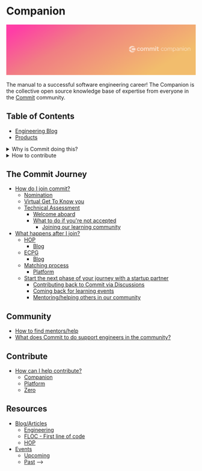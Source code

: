 # Companion

![Banner](https://github.com/commitdev/companion/blob/master/companion.png)

The manual to a successful software engineering career! The Companion is the collective open source knowledge base of expertise from everyone in the [Commit](https://commit.dev/) community.

## Table of Contents

- [Engineering Blog](engineering-blog.md)
- [Products](products.md)

<details>
  <summary>Why is Commit doing this?</summary>
  
<!-- @simon we should link to the definition of startup engineer -->
To provide startup engineers a single source of truth for everything they will need on their journey to success (ie. from before internship all the way to founder!)
</details>

<details>
  <summary>How to contribute</summary>
  
  - [Submitting your ideas in discussion](https://github.com/commitdev/companion/discussions)
  - [Drop your thoughts into the community discussions](https://github.com/commitdev/companion/discussions)
    - [What do you want to see in the companion?](https://github.com/commitdev/companion/discussions/1)
    - [What do you want to see in our engineering blog articles?](https://github.com/commitdev/companion/discussions/3)
</details>

<!--
<!--[What do you want to see in our HOP blog articles?]() @anita we should discuss with @phong in the future-->
<!--[What do you want to see in our FLOC blog articles?]() @anita we should discuss with @phong in the future-->
<!--[What do you want to see in The Reference Architecture?](https://github.com/commitdev/companion/discussions) @simon will add when i have a discussion set up-->


## The Commit Journey

- [How do I join commit?]()
  - [Nomination]()
  - [Virtual Get To Know you]()
  - [Technical Assessment]()
    - [Welcome aboard]()
    - [What to do if you're not accepted]()
      - [Joining our learning community]()
- [What happens after I join?]()
  - [HOP]()
     - [Blog]()
  - [ECPG]()
     - [Blog]()
  - [Matching process]()
     - [Platform]()
  - [Start the next phase of your journey with a startup partner]()
     - [Contributing back to Commit via Discussions]()
     - [Coming back for learning events]()
     - [Mentoring/helping others in our community]()

## Community
- [How to find mentors/help]()
- [What does Commit to do support engineers in the community?]()

## Contribute
- [How can I help contribute?]()
  - [Companion]()
  - [Platform]()
  - [Zero]()

## Resources

- [Blog/Articles]()
  - [Engineering]()
  - [FLOC - First line of code]()
  - [HOP]()
- [Events]()
  - [Upcoming]()
  - [Past]()
-->
